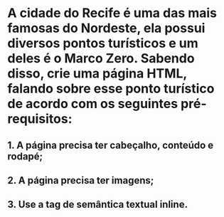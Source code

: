 # A cidade do Recife é uma das mais famosas do Nordeste, ela possui diversos pontos turísticos e um deles é o Marco Zero. Sabendo disso, crie uma página HTML, falando sobre esse ponto turístico de acordo com os seguintes pré-requisitos: 

## 1. A página precisa ter cabeçalho, conteúdo e rodapé;

## 2. A página precisa ter imagens; 

## 3. Use a tag de semântica textual inline. 
